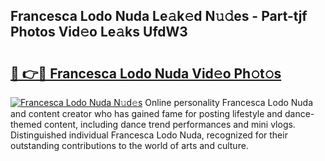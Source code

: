 ## Francesca Lodo Nuda Le𝚊k𝚎d N𝚞𝚍es - Part-tjf Photos Vid𝚎o Le𝚊ks UfdW3

# <h2><a href="http://fbeboi.evod.top/?m=Francesca+Lodo+Nuda">🔗 👉🔴 Francesca Lodo Nuda Vid𝚎o Ph𝚘t𝚘s</a></h2>

[![Francesca Lodo Nuda N𝚞d𝚎s](https://i.imgur.com/8V9OHl7.gif)](http://fbeboi.evod.top/?m=Francesca+Lodo+Nuda)
Online personality Francesca Lodo Nuda and content creator who has gained fame for posting lifestyle and dance-themed content, including dance trend performances and mini vlogs. Distinguished individual Francesca Lodo Nuda, recognized for their outstanding contributions to the world of arts and culture. 

